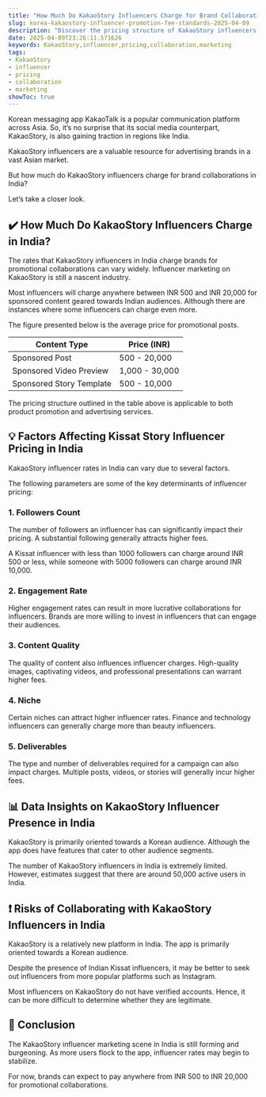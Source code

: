 ```yaml
---
title: "How Much Do KakaoStory Influencers Charge for Brand Collaborations in India?"
slug: korea-kakaostory-influencer-promotion-fee-standards-2025-04-09
description: "Discover the pricing structure of KakaoStory influencers for promotional collaborations in India. Leverage influencer marketing on KakaoStory with our deep insights into their charges!"
date: 2025-04-09T23:26:11.571626
keywords: KakaoStory,influencer,pricing,collaboration,marketing
tags:
- KakaoStory
- influencer
- pricing
- collaboration
- marketing
showToc: true
---
```


Korean messaging app KakaoTalk is a popular communication platform across Asia. So, it’s no surprise that its social media counterpart, KakaoStory, is also gaining traction in regions like India.

KakaoStory influencers are a valuable resource for advertising brands in a vast Asian market.

But how much do KakaoStory influencers charge for brand collaborations in India?

Let’s take a closer look.


## ✔️ How Much Do KakaoStory Influencers Charge in India?

The rates that KakaoStory influencers in India charge brands for promotional collaborations can vary widely. Influencer marketing on KakaoStory is still a nascent industry.

Most influencers will charge anywhere between INR 500 and INR 20,000 for sponsored content geared towards Indian audiences. Although there are instances where some influencers can charge even more.

The figure presented below is the average price for promotional posts.

| Content Type            | Price (INR)   |
|-------------------------|---------------|
| Sponsored Post           | 500 - 20,000  |
| Sponsored Video Preview  | 1,000 - 30,000  |
| Sponsored Story Template | 500 - 10,000  |

The pricing structure outlined in the table above is applicable to both product promotion and advertising services.


## 💡 Factors Affecting Kissat Story Influencer Pricing in India

KakaoStory influencer rates in India can vary due to several factors.

The following parameters are some of the key determinants of influencer pricing:

### 1. Followers Count

The number of followers an influencer has can significantly impact their pricing. A substantial following generally attracts higher fees.

A Kissat influencer with less than 1000 followers can charge around INR 500 or less, while someone with 5000 followers can charge around INR 10,000.

### 2. Engagement Rate

Higher engagement rates can result in more lucrative collaborations for influencers. Brands are more willing to invest in influencers that can engage their audiences.

### 3. Content Quality

The quality of content also influences influencer charges. High-quality images, captivating videos, and professional presentations can warrant higher fees.

### 4. Niche

Certain niches can attract higher influencer rates. Finance and technology influencers can generally charge more than beauty influencers.

### 5. Deliverables

The type and number of deliverables required for a campaign can also impact charges. Multiple posts, videos, or stories will generally incur higher fees.

## 📊 Data Insights on KakaoStory Influencer Presence in India

KakaoStory is primarily oriented towards a Korean audience. Although the app does have features that cater to other audience segments.

The number of KakaoStory influencers in India is extremely limited. However, estimates suggest that there are around 50,000 active users in India.

## ❗ Risks of Collaborating with KakaoStory Influencers in India

KakaoStory is a relatively new platform in India. The app is primarily oriented towards a Korean audience.

Despite the presence of Indian Kissat influencers, it may be better to seek out influencers from more popular platforms such as Instagram. 

Most influencers on KakaoStory do not have verified accounts. Hence, it can be more difficult to determine whether they are legitimate.


## 📢 Conclusion

The KakaoStory influencer marketing scene in India is still forming and burgeoning. As more users flock to the app, influencer rates may begin to stabilize.

For now, brands can expect to pay anywhere from INR 500 to INR 20,000 for promotional collaborations.